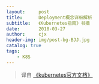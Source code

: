 ```yaml
---
layout:     post
title:      Deployment概念详细解析
subtitle:   《Kubernetes指南》书摘
date:       2018-03-27
author:     cjx
header-img: img/post-bg-BJJ.jpg
catalog: true
tags:
    - K8S
---
```


> 译自 [《kubernetes官方文档》](https://github.com/kubernetes/kubernetes.github.io/blob/master/docs/concepts/workloads/controllers/deployment.md)